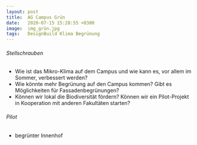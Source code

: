 ```yaml
---
layout: post
title:  AG Campus Grün
date:   2020-07-15 15:28:55 +0300
image:  img_grün.jpg
tags:   DesignBuild Klima Begrünung
---
```



###### Stellschrauben

* Wie ist das Mikro-Klima auf dem Campus und wie kann es, vor allem im Sommer, verbessert werden?
* Wie könnte mehr Begrünung auf den Campus kommen? Gibt es Möglichkeiten für Fassadenbegrünungen?
* Können wir lokal die Biodiversität fördern? Können wir ein Pilot-Projekt in Kooperation mit
anderen Fakultäten starten?

###### Pilot
* begrünter Innenhof